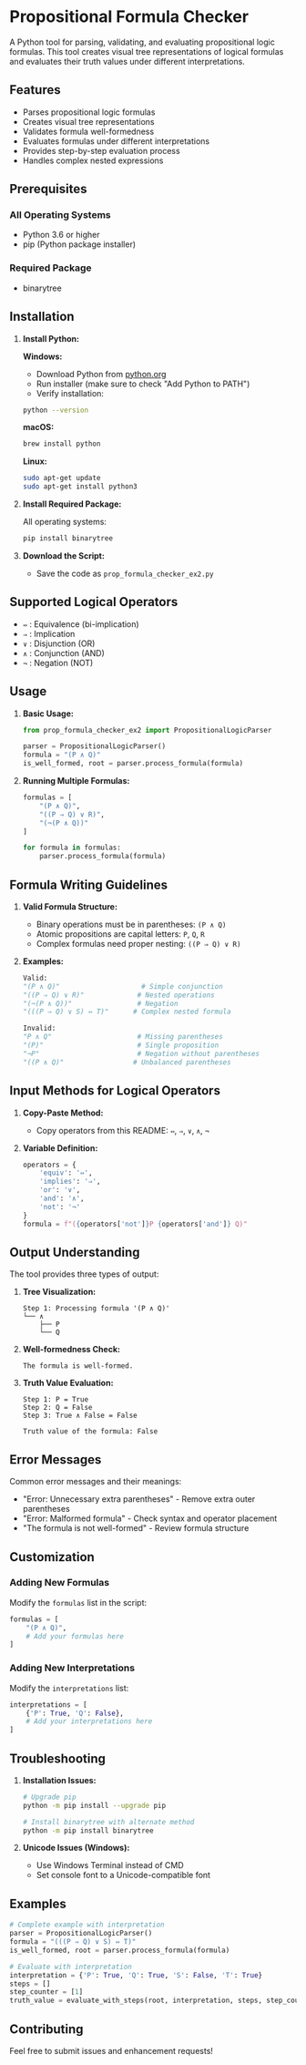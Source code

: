 # Propositional Formula Checker

A Python tool for parsing, validating, and evaluating propositional logic formulas. This tool creates visual tree representations of logical formulas and evaluates their truth values under different interpretations.

## Features

- Parses propositional logic formulas
- Creates visual tree representations
- Validates formula well-formedness
- Evaluates formulas under different interpretations
- Provides step-by-step evaluation process
- Handles complex nested expressions

## Prerequisites

### All Operating Systems
- Python 3.6 or higher
- pip (Python package installer)

### Required Package
- binarytree

## Installation

1. **Install Python:**
   
   **Windows:**
   - Download Python from [python.org](https://www.python.org/downloads/)
   - Run installer (make sure to check "Add Python to PATH")
   - Verify installation:
   ```bash
   python --version
   ```

   **macOS:**
   ```bash
   brew install python
   ```

   **Linux:**
   ```bash
   sudo apt-get update
   sudo apt-get install python3
   ```

2. **Install Required Package:**
   
   All operating systems:
   ```bash
   pip install binarytree
   ```

3. **Download the Script:**
   - Save the code as `prop_formula_checker_ex2.py`

## Supported Logical Operators

- `⇔` : Equivalence (bi-implication)
- `⇒` : Implication
- `∨` : Disjunction (OR)
- `∧` : Conjunction (AND)
- `¬` : Negation (NOT)

## Usage

1. **Basic Usage:**
   ```python
   from prop_formula_checker_ex2 import PropositionalLogicParser
   
   parser = PropositionalLogicParser()
   formula = "(P ∧ Q)"
   is_well_formed, root = parser.process_formula(formula)
   ```

2. **Running Multiple Formulas:**
   ```python
   formulas = [
       "(P ∧ Q)",
       "((P ⇒ Q) ∨ R)",
       "(¬(P ∧ Q))"
   ]

   for formula in formulas:
       parser.process_formula(formula)
   ```

## Formula Writing Guidelines

1. **Valid Formula Structure:**
   - Binary operations must be in parentheses: `(P ∧ Q)`
   - Atomic propositions are capital letters: `P`, `Q`, `R`
   - Complex formulas need proper nesting: `((P ⇒ Q) ∨ R)`

2. **Examples:**
   ```python
   Valid:
   "(P ∧ Q)"                    # Simple conjunction
   "((P ⇒ Q) ∨ R)"             # Nested operations
   "(¬(P ∧ Q))"                # Negation
   "(((P ⇒ Q) ∨ S) ⇔ T)"      # Complex nested formula

   Invalid:
   "P ∧ Q"                     # Missing parentheses
   "(P)"                       # Single proposition
   "¬P"                        # Negation without parentheses
   "((P ∧ Q)"                 # Unbalanced parentheses
   ```

## Input Methods for Logical Operators

1. **Copy-Paste Method:**
   - Copy operators from this README: `⇔`, `⇒`, `∨`, `∧`, `¬`

2. **Variable Definition:**
   ```python
   operators = {
       'equiv': '⇔',
       'implies': '⇒',
       'or': '∨',
       'and': '∧',
       'not': '¬'
   }
   formula = f"({operators['not']}P {operators['and']} Q)"
   ```

## Output Understanding

The tool provides three types of output:

1. **Tree Visualization:**
   ```
   Step 1: Processing formula '(P ∧ Q)'
   └── ∧
       ├── P
       └── Q
   ```

2. **Well-formedness Check:**
   ```
   The formula is well-formed.
   ```

3. **Truth Value Evaluation:**
   ```
   Step 1: P = True
   Step 2: Q = False
   Step 3: True ∧ False = False
   
   Truth value of the formula: False
   ```

## Error Messages

Common error messages and their meanings:
- "Error: Unnecessary extra parentheses" - Remove extra outer parentheses
- "Error: Malformed formula" - Check syntax and operator placement
- "The formula is not well-formed" - Review formula structure

## Customization

### Adding New Formulas
Modify the `formulas` list in the script:
```python
formulas = [
    "(P ∧ Q)",
    # Add your formulas here
]
```

### Adding New Interpretations
Modify the `interpretations` list:
```python
interpretations = [
    {'P': True, 'Q': False},
    # Add your interpretations here
]
```

## Troubleshooting

1. **Installation Issues:**
   ```bash
   # Upgrade pip
   python -m pip install --upgrade pip
   
   # Install binarytree with alternate method
   python -m pip install binarytree
   ```

2. **Unicode Issues (Windows):**
   - Use Windows Terminal instead of CMD
   - Set console font to a Unicode-compatible font

## Examples

```python
# Complete example with interpretation
parser = PropositionalLogicParser()
formula = "(((P ⇒ Q) ∨ S) ⇔ T)"
is_well_formed, root = parser.process_formula(formula)

# Evaluate with interpretation
interpretation = {'P': True, 'Q': True, 'S': False, 'T': True}
steps = []
step_counter = [1]
truth_value = evaluate_with_steps(root, interpretation, steps, step_counter)
```

## Contributing

Feel free to submit issues and enhancement requests!
